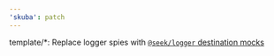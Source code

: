 ```yaml
---
'skuba': patch
---
```


template/\*: Replace logger spies with [`@seek/logger` destination mocks](https://github.com/seek-oss/logger/blob/master/docs/testing.md)
